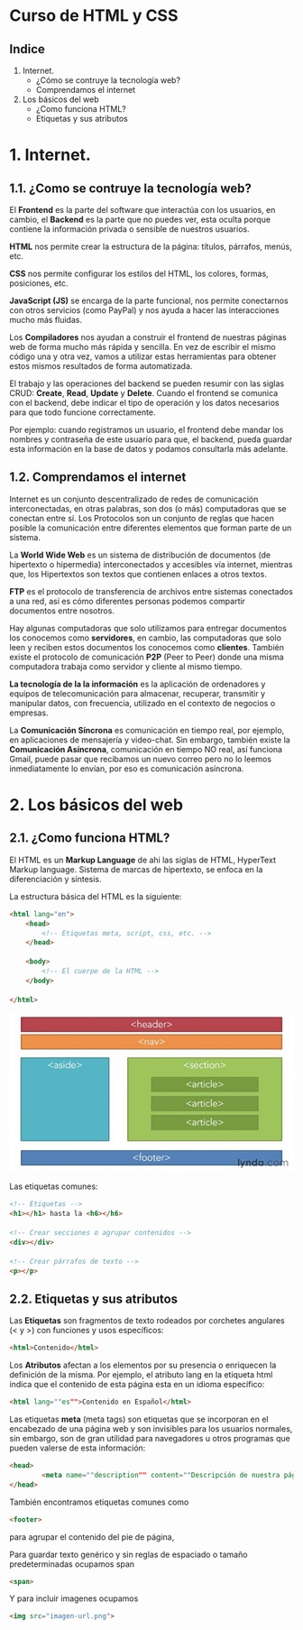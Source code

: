# Curso de HTML y CSS

## Indice
1. Internet.
    - ¿Cómo se contruye la tecnología web?
    - Comprendamos el internet
2. Los básicos del web
    - ¿Como funciona HTML?
    - Etiquetas y sus atributos

# 1. Internet.

## 1.1. ¿Como se contruye la tecnología web?
El **Frontend** es la parte del software que interactúa con los usuarios, en cambio, el **Backend** es la parte que no puedes ver, esta oculta porque contiene la información privada o sensible de nuestros usuarios.

**HTML** nos permite crear la estructura de la página: títulos, párrafos, menús, etc. 

**CSS** nos permite configurar los estilos del HTML, los colores, formas, posiciones, etc.

**JavaScript (JS)** se encarga de la parte funcional, nos permite conectarnos con otros servicios (como PayPal) y nos ayuda a hacer las interacciones mucho más fluidas.

Los **Compiladores** nos ayudan a construir el frontend de nuestras páginas web de forma mucho más rápida y sencilla. En vez de escribir el mismo código una y otra vez, vamos a utilizar estas herramientas para obtener estos mismos resultados de forma automatizada.

El trabajo y las operaciones del backend se pueden resumir con las siglas CRUD: __Create__, **__Read__**, __Update__ y __Delete__. Cuando el frontend se comunica con el backend, debe indicar el tipo de operación y los datos necesarios para que todo funcione correctamente.

Por ejemplo: cuando registramos un usuario, el frontend debe mandar los nombres y contraseña de este usuario para que, el backend, pueda guardar esta información en la base de datos y podamos consultarla más adelante.

## 1.2. Comprendamos el internet

Internet es un conjunto descentralizado de redes de comunicación interconectadas, en otras palabras, son dos (o más) computadoras que se conectan entre sí. Los Protocolos son un conjunto de reglas que hacen posible la comunicación entre diferentes elementos que forman parte de un sistema.

La __World Wide Web__ es un sistema de distribución de documentos (de hipertexto o hipermedia) interconectados y accesibles vía internet, mientras que, los Hipertextos son textos que contienen enlaces a otros textos.

__FTP__ es el protocolo de transferencia de archivos entre sistemas conectados a una red, así es cómo diferentes personas podemos compartir documentos entre nosotros.

Hay algunas computadoras que solo utilizamos para entregar documentos los conocemos como __servidores__, en cambio, las computadoras que solo leen y reciben estos documentos los conocemos como __clientes__. También existe el protocolo de comunicación __P2P__ (Peer to Peer) donde una misma computadora trabaja como servidor y cliente al mismo tiempo.

__La tecnología de la la información__ es la aplicación de ordenadores y equipos de telecomunicación para almacenar, recuperar, transmitir y manipular datos, con frecuencia, utilizado en el contexto de negocios o empresas.

La __Comunicación Síncrona__ es comunicación en tiempo real, por ejemplo, en aplicaciones de mensajería y video-chat. Sin embargo, también existe la __Comunicación Asíncrona__, comunicación en tiempo NO real, así funciona Gmail, puede pasar que recibamos un nuevo correo pero no lo leemos inmediatamente lo envían, por eso es comunicación asíncrona.

# 2. Los básicos del web

## 2.1. ¿Como funciona HTML?
El HTML es un **Markup Language** de ahi las siglas de HTML, HyperText Markup language.
Sistema de marcas de hipertexto, se enfoca en la diferenciación y síntesis.

La estructura básica del HTML es la siguiente:
```html
<html lang="en">
    <head>
        <!-- Etiquetas meta, script, css, etc. -->
    </head>

    <body>  
        <!-- El cuerpe de la HTML -->
    </body>

</html>
```

![estructura-basica-html](assets/estructura-html.jpg)

Las etiquetas comunes:
```html
<!-- Etiquetas -->
<h1></h1> hasta la <h6></h6>

<!-- Crear secciones o agrupar contenidos -->
<div></div>

<!-- Crear párrafos de texto -->
<p></p>
```

## 2.2. Etiquetas y sus atributos

Las **Etiquetas** son fragmentos de texto rodeados por corchetes angulares (< y >) con funciones y usos específicos:
```html
<html>Contenido</html>
```

Los **Atributos** afectan a los elementos por su presencia o enriquecen la definición de la misma. Por ejemplo, el atributo lang en la etiqueta html indica que el contenido de esta página esta en un idioma específico:

```html
<html lang=""es"">Contenido en Español</html>
```

Las etiquetas **meta** (meta tags) son etiquetas que se incorporan en el encabezado de una página web y son invisibles para los usuarios normales, sin embargo, son de gran utilidad para navegadores u otros programas que pueden valerse de esta información:
```html
<head>
        <meta name=""description"" content=""Descripción de nuestra página"">
</head>
```

También encontramos etiquetas comunes como 
```html
<footer> 
```
para agrupar el contenido del pie de página, 

Para guardar texto genérico y sin reglas de espaciado o tamaño predeterminadas ocupamos span
```html
<span> 
```
Y para incluir imagenes ocupamos
```html
<img src="imagen-url.png">
```